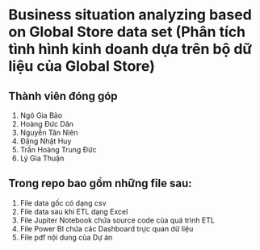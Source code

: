 # Business situation analyzing based on Global Store data set (Phân tích tình hình kinh doanh dựa trên bộ dữ liệu của Global Store)

## Thành viên đóng góp
1. Ngô Gia Bảo
2. Hoàng Đức Dân
3. Nguyễn Tân Niên
4. Đặng Nhật Huy
5. Trần Hoàng Trung Đức
6. Lý Gia Thuận
## Trong repo bao gồm những file sau:
1. File data gốc có dạng csv
2. File data sau khi ETL dạng Excel
3. File Jupiter Notebook chứa source code của quá trình ETL
4. File Power BI chứa các Dashboard trực quan dữ liệu
5. File pdf nội dung của Dự án

